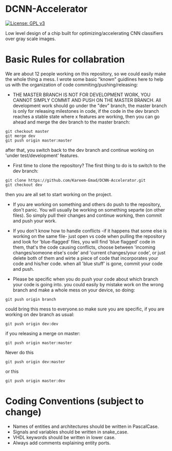 # DCNN-Accelerator
[![License: GPL v3](https://img.shields.io/badge/License-GPLv3-blue.svg)](https://www.gnu.org/licenses/gpl-3.0)


Low level design of a chip built for optimizing/accelerating CNN classifiers over gray scale images. 

# Basic Rules for collabration 
We are about 12 people working on this repository, so we could easily make the whole thing a mess. I wrote some basic "known" guidlines here to help us with the organization of code commiting/pushing/releasing:

- THE MASTER BRANCH IS NOT FOR DEVELOPMENT WORK, YOU CANNOT SIMPLY COMMIT AND PUSH ON THE MASTER BRANCH. All development work should go under the "dev" branch, the master branch is only for releasing milestones in code, if the code in the dev branch reaches a stable state where x features are working, then you can go ahead and merge the dev branch to the master branch: 
``` 
git checkout master
git merge dev
git push origin master:master
```
after that, you switch back to the dev branch and continue working on 'under test/development' features.

- First time to clone the repository? The first thing to do is to switch to the dev branch:

```
git clone https://github.com/Kareem-Emad/DCNN-Accelerator.git
git checkout dev
```
then you are all set to start working on the project.

- If you are working on something and others do push to the repository, don't panic. You will usually be working on something separte (on other files). So simply pull their changes and continue working, then commit and push your work.

- If you don't know how to handle conflicts -if it happens that some else is working on the same file- just open vs code when pulling the repository and look for 'blue-flagged' files, you will find 'blue flagged' code in them, that's the code causing conflicts, choose between 'incoming changes/someone else's code' and 'current changes/your code', or just delete both of them and wirte a piece of code that incorporates your code and his/her code. when all 'blue stuff' is gone, commit your code and push.

- Please be specific when you do push your code about which branch your code is going into. you could easily by mistake work on the wrong branch and make a whole mess on your device, so doing:
```
git push origin branch
```
could bring this mess to everyone.so make sure you are specific, if you are working on dev branch as usual:
```
git push origin dev:dev
```
if you releasing a merge on master:
```
git push origin master:master
```

Never do this 
```
git push origin dev:master
```
or this 
```
git push origin master:dev
```

# Coding Conventions (subject to change)
- Names of entities and architectures should be written in PascalCase.
- Signals and variables should be written in snake_case.
- VHDL keywords should be written in lower case.
- Always add comments explaining entity ports.
